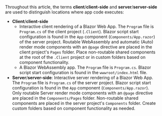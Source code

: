 Throughout this article, the terms **client**/**client-side** and **server**/**server-side** are used to distinguish locations where app code executes:

* **Client**/**client-side**
  * Interactive client rendering of a Blazor Web App. The `Program` file is `Program.cs` of the client project (`.Client`). Blazor script start configuration is found in the `App` component (`Components/App.razor`) of the server project. Routable WebAssembly and automatic (Auto) render mode components with an `@page` directive are placed in the client project's `Pages` folder. Place non-routable shared components at the root of the `.Client` project or in custom folders based on component functionality.
  * A Blazor WebAssembly app. The `Program` file is `Program.cs`. Blazor script start configuration is found in the `wwwroot/index.html` file.
* **Server**/**server-side**: Interactive server rendering of a Blazor Web App. The `Program` file is `Program.cs` of the server project. Blazor script start configuration is found in the `App` component (`Components/App.razor`). Only routable Server render mode components with an `@page` directive are placed in the `Components/Pages` folder. Non-routable shared components are placed in the server project's `Components` folder. Create custom folders based on component functionality as needed.
